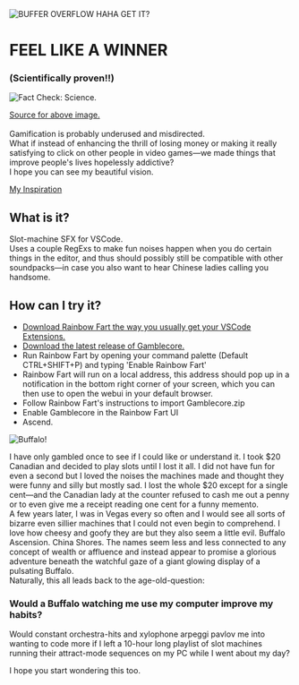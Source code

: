 <img src="https://github.com/user-attachments/assets/c1574dbe-daab-431d-ae69-9d2e67428458" alt="BUFFER OVERFLOW HAHA GET IT?" >
<h1>FEEL LIKE A WINNER</h1>
<h3>(Scientifically proven!!)</h3>
<img src="https://github.com/user-attachments/assets/0aa1a453-5af1-49ee-bc54-dfc5a5711435" alt="Fact Check: Science.">
<p></p>
  <a href="https://pmc.ncbi.nlm.nih.gov/articles/PMC4225056/#Sec14"> Source for above image. </a><br><br>
  Gamification is probably underused and misdirected. <br>What if instead of enhancing the thrill of losing money or making it really satisfying to click on other people in video games—we made things that improve people's lives hopelessly addictive? <br>I hope you can see my beautiful vision.
</p>
<a href="https://youtube.com/watch?v=p02U2kd5p6w"><p> My Inspiration</p></a>
<h2>What is it?</h2>
<p>Slot-machine SFX for VSCode.<br>Uses a couple RegExs to make fun noises happen when you do certain things in the editor, and thus should possibly still be compatible with other soundpacks—in case you also want to hear Chinese ladies calling you handsome.</p>
<h2>How can I try it?</h2>
<ul>
  <li><a href="https://saekiraku.github.io/vscode-rainbow-fart/#/en/">Download Rainbow Fart the way you usually get your VSCode Extensions.</a></li>
  <li><a href="https://github.com/pelmeniboiler/gamblecore/releases">Download the latest release of Gamblecore.</a></li>
  <li>Run Rainbow Fart by opening your command palette (Default CTRL+SHIFT+P) and typing 'Enable Rainbow Fart'</li>
  <li>Rainbow Fart will run on a local address, this address should pop up in a notification in the bottom right corner of your screen, which you can then use to open the webui in your default browser.</li>
  <li>Follow Rainbow Fart's instructions to import Gamblecore.zip</li>
  <li>Enable Gamblecore in the Rainbow Fart UI</li>
  <li>Ascend.</li>
</ul>
<img src="https://github.com/user-attachments/assets/b8824cff-7639-4c40-b966-65c4bf6cd4a8" alt="Buffalo!">
<p>I have only gambled once to see if I could like or understand it. I took $20 Canadian and decided to play slots until I lost it all. I did not have fun for even a second but I loved the noises the machines made and thought they were funny and silly but mostly sad. I lost the whole $20 except for a single cent—and the Canadian lady at the counter refused to cash me out a penny or to even give me a receipt reading one cent for a funny memento.<br>A few years later, I was in Vegas every so often and I would see all sorts of bizarre even sillier machines that I could not even begin to comprehend. I love how cheesy and goofy they are but they also seem a little evil. Buffalo Ascension. China Shores. The names seem less and less connected to any concept of wealth or affluence and instead appear to promise a glorious adventure beneath the watchful gaze of a giant glowing display of a pulsating Buffalo.<br>Naturally, this all leads back to the age-old-question:</p>
<h3>Would a Buffalo watching me use my computer improve my habits?</h3>
<p>Would constant orchestra-hits and xylophone arpeggi pavlov me into wanting to code more if I left a 10-hour long playlist of slot machines running their attract-mode sequences on my PC while I went about my day?<br></p>
<p>I hope you start wondering this too.</p>
